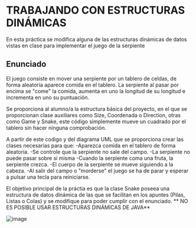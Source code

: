 
# TRABAJANDO CON ESTRUCTURAS DINÁMICAS

En esta práctica se modifica alguna de las estructuras dinámicas de datos vistas en clase para implementar el juego de la serpiente

## Enunciado

El juego consiste en mover una serpiente por un tablero de celdas, de forma aleatoria aparece comida en el tablero. La serpiente al 
pasar por encima se "come" la comida, aumenta en uno la longitud de su longitud e incrementa en uno su puntuación.

Se proporciona al alumno/a la estructura básica del proyecto, en el que se proporcionan clase auxiliares como Size, Coordenada o Direction,
otras como Game y Snake, este código simplemente mueve un cuadrado por el tablero sin hacer ninguna comprobación.

A partir de este codigo y del diagrama UML que se proporciona crear las clases necesarias para que:
    -Aparezca comida en el tablero de forma aleatoria.
    -Se controle que la serpiente no sale del campo.
    -La serpiente no puede pasar sobre si misma
    -Cuando la serpiente coma una fruta, la serpiente crezca.
    -El cuerpo de la serpiente se mueve siguiendo a la cabeza.
    -Al salir del campo o "morderse" el juego se ha de parar y esperar a pulsar una tecla para reiniciarse.
 
El objetivo principal de la práctia es que la clase Snake poseea una estructura de datos dinámica de las que se facilitan en los apuntes (Pilas,
Listas o Colas) y se modifique para poder cumplir con el enunciado. ** NO ES POSIBLE USAR ESTRUCTURAS DINÁMICAS DE JAVA**

![image](https://github.com/pass1enator/DAWSnakeTemplate/blob/master/src/main/resources/uml.png?raw=true)

